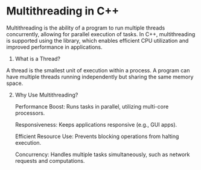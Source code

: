 # Multithreading in C++

Multithreading is the ability of a program to run multiple threads concurrently, allowing for parallel execution of tasks. In C++, multithreading is supported using the <thread> library, which enables efficient CPU utilization and improved performance in applications.
1. What is a Thread?

A thread is the smallest unit of execution within a process. A program can have multiple threads running independently but sharing the same memory space.

2. Why Use Multithreading?

    Performance Boost: Runs tasks in parallel, utilizing multi-core processors.

    Responsiveness: Keeps applications responsive (e.g., GUI apps).

    Efficient Resource Use: Prevents blocking operations from halting execution.

    Concurrency: Handles multiple tasks simultaneously, such as network requests and computations.

